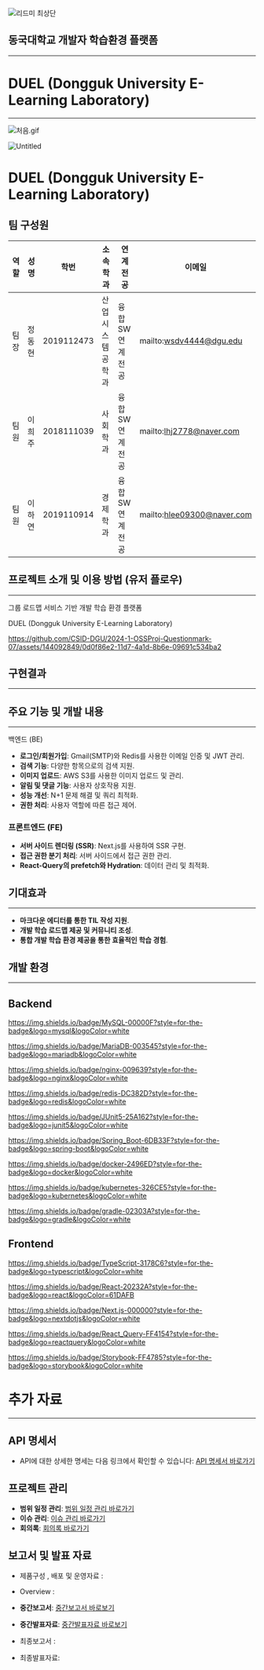 ![리드미 최상단](https://github.com/CSID-DGU/2024-1-OSSProj-Questionmark-07/assets/112611541/8cbab0c3-6ab0-49bc-98ae-b9684f7069a6)
## 동국대학교 개발자 학습환경 플랫폼

---

# DUEL (Dongguk University E-Learning Laboratory)

---

![처음.gif](https://prod-files-secure.s3.us-west-2.amazonaws.com/aa8e32fd-eb2e-4da0-a228-1136ea9cba8f/6b8632d5-d5d6-4158-8652-80ff3d57667e/%E1%84%8E%E1%85%A5%E1%84%8B%E1%85%B3%E1%86%B7.gif)

![Untitled](https://prod-files-secure.s3.us-west-2.amazonaws.com/aa8e32fd-eb2e-4da0-a228-1136ea9cba8f/88d98f06-f621-4054-a765-5765f4efc102/Untitled.png)

# DUEL (Dongguk University E-Learning Laboratory)

## 팀 구성원

| 역할 | 성명 | 학번 | 소속학과 | 연계전공 | 이메일 |
| --- | --- | --- | --- | --- | --- |
| 팀장 | 정동현 | 2019112473 | 산업시스템공학과 | 융합SW연계전공 | mailto:wsdv4444@dgu.edu |
| 팀원 | 이희주 | 2018111039 | 사회학과 | 융합SW연계전공 | mailto:lhj2778@naver.com |
| 팀원 | 이하연 | 2019110914 | 경제학과 | 융합SW연계전공 | mailto:hlee09300@naver.com |

## 프로젝트 소개 및 이용 방법 (유저 플로우)

---

그룹 로드맵 서비스 기반 개발 학습 환경 플랫폼

DUEL (Dongguk University E-Learning Laboratory)

https://github.com/CSID-DGU/2024-1-OSSProj-Questionmark-07/assets/144092849/0d0f86e2-11d7-4a1d-8b6e-09691c534ba2

## 구현결과

---

## 주요 기능 및 개발 내용

---

백엔드 (BE)

- **로그인/회원가입**: Gmail(SMTP)와 Redis를 사용한 이메일 인증 및 JWT 관리.
- **검색 기능**: 다양한 항목으로의 검색 지원.
- **이미지 업로드**: AWS S3를 사용한 이미지 업로드 및 관리.
- **알림 및 댓글 기능**: 사용자 상호작용 지원.
- **성능 개선**: N+1 문제 해결 및 쿼리 최적화.
- **권한 처리**: 사용자 역할에 따른 접근 제어.

### 프론트엔드 (FE)

- **서버 사이드 렌더링 (SSR)**: Next.js를 사용하여 SSR 구현.
- **접근 권한 분기 처리**: 서버 사이드에서 접근 권한 관리.
- **React-Query의 prefetch와 Hydration**: 데이터 관리 및 최적화.

## 기대효과

---

- **마크다운 에디터를 통한 TIL 작성 지원**.
- **개발 학습 로드맵 제공 및 커뮤니티 조성**.
- **통합 개발 학습 환경 제공을 통한 효율적인 학습 경험**.

## 개발 환경

---

## Backend

https://img.shields.io/badge/MySQL-00000F?style=for-the-badge&logo=mysql&logoColor=white

https://img.shields.io/badge/MariaDB-003545?style=for-the-badge&logo=mariadb&logoColor=white

https://img.shields.io/badge/nginx-009639?style=for-the-badge&logo=nginx&logoColor=white

https://img.shields.io/badge/redis-DC382D?style=for-the-badge&logo=redis&logoColor=white

https://img.shields.io/badge/JUnit5-25A162?style=for-the-badge&logo=junit5&logoColor=white

https://img.shields.io/badge/Spring_Boot-6DB33F?style=for-the-badge&logo=spring-boot&logoColor=white

https://img.shields.io/badge/docker-2496ED?style=for-the-badge&logo=docker&logoColor=white

https://img.shields.io/badge/kubernetes-326CE5?style=for-the-badge&logo=kubernetes&logoColor=white

https://img.shields.io/badge/gradle-02303A?style=for-the-badge&logo=gradle&logoColor=white

## Frontend

https://img.shields.io/badge/TypeScript-3178C6?style=for-the-badge&logo=typescript&logoColor=white

https://img.shields.io/badge/React-20232A?style=for-the-badge&logo=react&logoColor=61DAFB

https://img.shields.io/badge/Next.js-000000?style=for-the-badge&logo=nextdotjs&logoColor=white

https://img.shields.io/badge/React_Query-FF4154?style=for-the-badge&logo=reactquery&logoColor=white

https://img.shields.io/badge/Storybook-FF4785?style=for-the-badge&logo=storybook&logoColor=white

# 추가 자료

---

## API 명세서

- API에 대한 상세한 명세는 다음 링크에서 확인할 수 있습니다:
[API 명세서 바로가기](https://www.notion.so/API-53fd633284584fe9aa59e7d7e1658625?pvs=21)

## 프로젝트 관리

- **범위 일정 관리**:
[범위 일정 관리 바로가기](https://www.notion.so/8e367ee8cd234c0a98314418e41001aa?pvs=21)
- **이슈 관리**:
[이슈 관리 바로가기](https://www.notion.so/408c4b08259647abb722e4183eac5b4c?pvs=21)
- **회의록**:
[회의록 바로가기](https://www.notion.so/52e53cda8ea042e6a223c7d14a239f84?pvs=21)

## 보고서 및 발표 자료

- 제품구성 , 배포 및 운영자료 :

- Overview :

- **중간보고서**:
[중간보고서 바로보기](https://github.com/CSID-DGU/2024-1-OSSProj-Questionmark-07/blob/main/Docs/2_1_OSSProj_7_Questionmark_%EC%A4%91%EA%B0%84%EB%B3%B4%EA%B3%A0%EC%84%9C_.md)
- **중간발표자료**:
[중간발표자료 바로보기](https://github.com/CSID-DGU/2024-1-OSSProj-Questionmark-07/blob/main/Docs/2_2_OSSProj_7_Questionmark_%EC%A4%91%EA%B0%84%EB%B0%9C%ED%91%9C%EC%9E%90%EB%A3%8C_.md)
- 최종보고서 :

- 최종발표자료:
